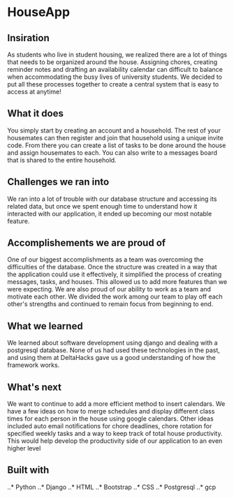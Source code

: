 # HouseApp
## Insiration
As students who live in student housing, we realized there are a lot of things that needs to be organized around the house. Assigning chores, creating reminder notes and drafting an availability calendar can difficult to balance when accommodating the busy lives of university students. We decided to put all these processes together to create a central system that is easy to access at anytime!
## What it does
You simply start by creating an account and a household. The rest of your housemates can then register and join that household using a unique invite code. From there you can create a list of tasks to be done around the house and assign housemates to each. You can also write to a messages board that is shared to the entire household.
## Challenges we ran into
We ran into a lot of trouble with our database structure and accessing its related data, but once we spent enough time to understand how it interacted with our application, it ended up becoming our most notable feature.
## Accomplishements we are proud of
One of our biggest accomplishments as a team was overcoming the difficulties of the database. Once the structure was created in a way that the application could use it effectively, it simplified the process of creating messages, tasks, and houses. This allowed us to add more features than we were expecting. We are also proud of our ability to work as a team and motivate each other. We divided the work among our team to play off each other's strengths and continued to remain focus from beginning to end.
## What we learned
We learned about software development using django and dealing with a postgresql database. None of us had used these technologies in the past, and using them at DeltaHacks gave us a good understanding of how the framework works.
## What's next
We want to continue to add a more efficient method to insert calendars. We have a few ideas on how to merge schedules and display different class times for each person in the house using google calendars. Other ideas included auto email notifications for chore deadlines, chore rotation for specified weekly tasks and a way to keep track of total house productivity. This would help develop the productivity side of our application to an even higher level
## Built with
..* Python
..* Django
..* HTML
..* Bootstrap
..* CSS
..* Postgresql
..* gcp
